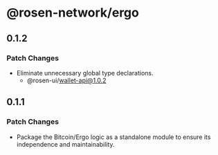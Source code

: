 # @rosen-network/ergo

## 0.1.2

### Patch Changes

- Eliminate unnecessary global type declarations.
  - @rosen-ui/wallet-api@1.0.2

## 0.1.1

### Patch Changes

- Package the Bitcoin/Ergo logic as a standalone module to ensure its independence and maintainability.
